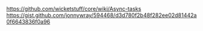 

https://github.com/wicketstuff/core/wiki/Async-tasks
https://gist.github.com/jonnywray/594468/d3d780f2b48f282ee02d81442a0f6643836f0a96